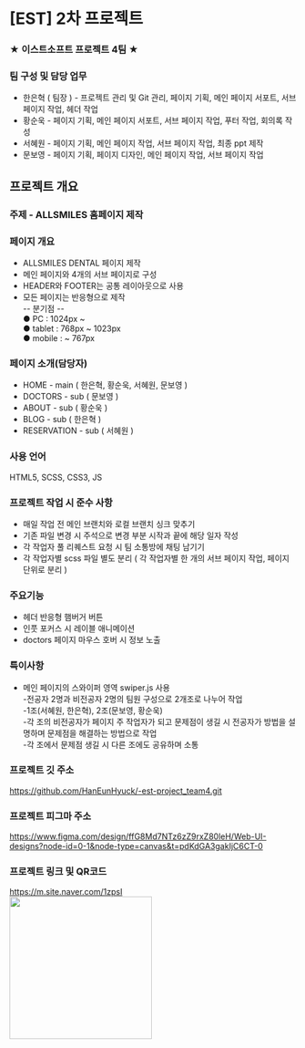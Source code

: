 # [EST] 2차 프로젝트
### ★ 이스트소프트 프로젝트 4팀 ★
### 팀 구성 및 담당 업무
- 한은혁 ( 팀장 ) - 프로젝트 관리 및 Git 관리, 페이지 기획, 메인 페이지 서포트, 서브 페이지 작업, 헤더 작업
- 황순욱 - 페이지 기획, 메인 페이지 서포트, 서브 페이지 작업, 푸터 작업, 회의록 작성
- 서혜원 - 페이지 기획, 메인 페이지 작업, 서브 페이지 작업, 최종 ppt 제작
- 문보영 - 페이지 기획, 페이지 디자인, 메인 페이지 작업, 서브 페이지 작업

## 프로젝트 개요
### 주제 - ALLSMILES 홈페이지 제작
### 페이지 개요
- ALLSMILES DENTAL 페이지 제작  
- 메인 페이지와 4개의 서브 페이지로 구성  
- HEADER와 FOOTER는 공통 레이아웃으로 사용  
- 모든 페이지는 반응형으로 제작  
-- 분기점 --  
● PC : 1024px ~  
● tablet : 768px ~ 1023px  
● mobile : ~ 767px

### 페이지 소개(담당자)
- HOME - main ( 한은혁, 황순욱, 서혜원, 문보영 )
- DOCTORS - sub ( 문보영 )
- ABOUT - sub ( 황순욱 )
- BLOG - sub ( 한은혁 )
- RESERVATION - sub ( 서혜원 )

### 사용 언어
HTML5, SCSS, CSS3, JS

### 프로젝트 작업 시 준수 사항
- 매일 작업 전 메인 브랜치와 로컬 브랜치 싱크 맞추기
- 기존 파일 변경 시 주석으로 변경 부분 시작과 끝에 해당 일자 작성
- 각 작업자 풀 리퀘스트 요청 시 팀 소통방에 채팅 남기기
- 각 작업자별 scss 파일 별도 분리 ( 각 작업자별 한 개의 서브 페이지 작업, 페이지 단위로 분리 )

### 주요기능
- 헤더 반응형 햄버거 버튼
- 인풋 포커스 시 레이블 애니메이션
- doctors 페이지 마우스 호버 시 정보 노출

### 특이사항
- 메인 페이지의 스와이퍼 영역 swiper.js 사용  
 -전공자 2명과 비전공자 2명의 팀원 구성으로 2개조로 나누어 작업  
 -1조(서혜원, 한은혁), 2조(문보영, 황순욱)  
 -각 조의 비전공자가 페이지 주 작업자가 되고 문제점이 생길 시 전공자가 방법을 설명하며 문제점을 해결하는 방법으로 작업  
 -각 조에서 문제점 생길 시 다른 조에도 공유하며 소통

### 프로젝트 깃 주소
https://github.com/HanEunHyuck/-est-project_team4.git

### 프로젝트 피그마 주소
https://www.figma.com/design/ffG8Md7NTz6zZ9rxZ80leH/Web-UI-designs?node-id=0-1&node-type=canvas&t=pdKdGA3gakIjC6CT-0

### 프로젝트 링크 및 QR코드
https://m.site.naver.com/1zpsI  
<img src="https://github.com/user-attachments/assets/5b83ede9-5a84-4cce-aeb1-9622e7372c62" width="250">